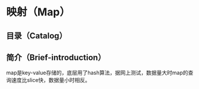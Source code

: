# 映射（Map）
## 目录（Catalog）
## 简介（Brief-introduction）
map是key-value存储的，底层用了hash算法，据网上测试，数据量大时map的查询速度比slice快，数据量小时相反。
